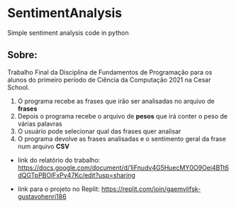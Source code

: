 # SentimentAnalysis
Simple sentiment analysis code in python
## Sobre:
Trabalho Final da Disciplina de Fundamentos de Programação para os alunos do primeiro período de Ciência da Computação 2021 na Cesar School.

1) O programa recebe as frases que irão ser analisadas no arquivo de **frases**
2) Depois o programa recebe o arquivo de **pesos** que irá conter o peso de várias palavras
3) O usuário pode selecionar qual das frases quer analisar 
4) O programa devolve as frases analisadas e o sentimento geral da frase num arquivo **CSV**

* link do relatório do trabalho: https://docs.google.com/document/d/1iFnudv4G5HuecMY0O9Oei4BTt6dQGTpPBOlFxPv47Kc/edit?usp=sharing

* link para o projeto no Replit: https://replit.com/join/gaemvlifsk-gustavohenri186
